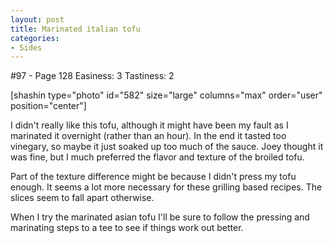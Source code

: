 ```yaml
---
layout: post
title: Marinated italian tofu
categories:
- Sides
---
```


#97 - Page 128
Easiness: 3
Tastiness: 2

[shashin type="photo" id="582" size="large" columns="max" order="user" position="center"]

I didn't really like this tofu, although it might have been my fault as I marinated it overnight (rather than an hour). In the end it tasted too vinegary, so maybe it just soaked up too much of the sauce. Joey thought it was fine, but I much preferred the flavor and texture of the broiled tofu.

Part of the texture difference might be because I didn't press my tofu enough. It seems a lot more necessary for these grilling based recipes. The slices seem to fall apart otherwise.

When I try the marinated asian tofu I'll be sure to follow the pressing and marinating steps to a tee to see if things work out better.
